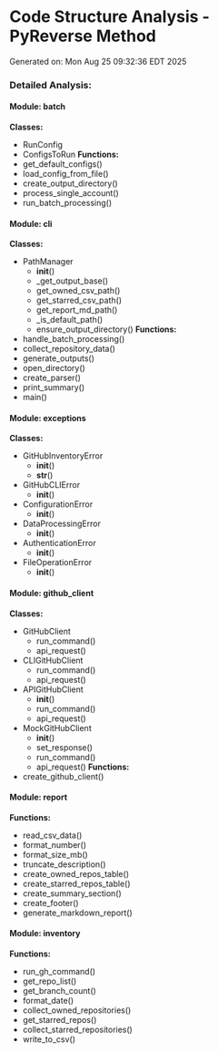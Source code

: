 # Code Structure Analysis - PyReverse Method
Generated on: Mon Aug 25 09:32:36 EDT 2025

### Detailed Analysis:

#### Module: batch
**Classes:**
- RunConfig
- ConfigsToRun
**Functions:**
- get_default_configs()
- load_config_from_file()
- create_output_directory()
- process_single_account()
- run_batch_processing()

#### Module: cli
**Classes:**
- PathManager
  - __init__()
  - _get_output_base()
  - get_owned_csv_path()
  - get_starred_csv_path()
  - get_report_md_path()
  - _is_default_path()
  - ensure_output_directory()
**Functions:**
- handle_batch_processing()
- collect_repository_data()
- generate_outputs()
- open_directory()
- create_parser()
- print_summary()
- main()

#### Module: exceptions
**Classes:**
- GitHubInventoryError
  - __init__()
  - __str__()
- GitHubCLIError
  - __init__()
- ConfigurationError
  - __init__()
- DataProcessingError
  - __init__()
- AuthenticationError
  - __init__()
- FileOperationError
  - __init__()

#### Module: github_client
**Classes:**
- GitHubClient
  - run_command()
  - api_request()
- CLIGitHubClient
  - run_command()
  - api_request()
- APIGitHubClient
  - __init__()
  - run_command()
  - api_request()
- MockGitHubClient
  - __init__()
  - set_response()
  - run_command()
  - api_request()
**Functions:**
- create_github_client()

#### Module: report
**Functions:**
- read_csv_data()
- format_number()
- format_size_mb()
- truncate_description()
- create_owned_repos_table()
- create_starred_repos_table()
- create_summary_section()
- create_footer()
- generate_markdown_report()

#### Module: inventory
**Functions:**
- run_gh_command()
- get_repo_list()
- get_branch_count()
- format_date()
- collect_owned_repositories()
- get_starred_repos()
- collect_starred_repositories()
- write_to_csv()
